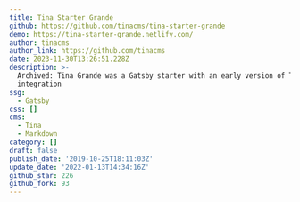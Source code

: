 ```yaml
---
title: Tina Starter Grande
github: https://github.com/tinacms/tina-starter-grande
demo: https://tina-starter-grande.netlify.com/
author: tinacms
author_link: https://github.com/tinacms
date: 2023-11-30T13:26:51.228Z
description: >-
  Archived: Tina Grande was a Gatsby starter with an early version of TinaCMS
  integration
ssg:
  - Gatsby
css: []
cms:
  - Tina
  - Markdown
category: []
draft: false
publish_date: '2019-10-25T18:11:03Z'
update_date: '2022-01-13T14:34:16Z'
github_star: 226
github_fork: 93
---
```

